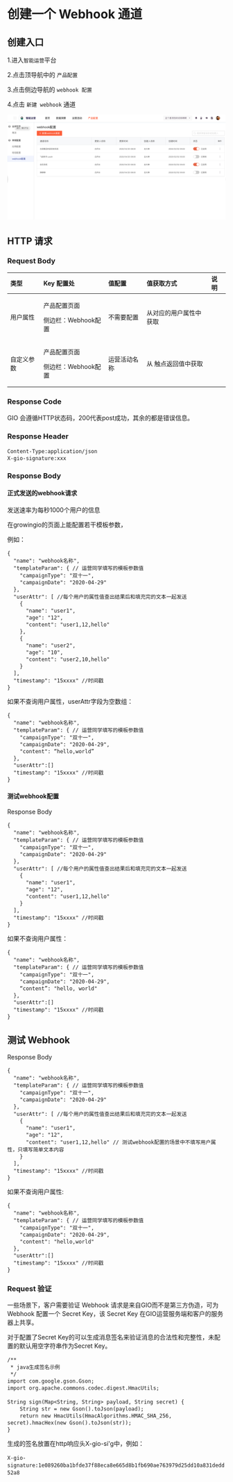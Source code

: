 # 创建一个 Webhook 通道

## 创建入口

1.进入`智能运营`平台 

2.点击顶导航中的 `产品配置` 

3.点击侧边导航的 `webhook 配置` 

4.点击 `新建 webhook` 通道

![](../../.gitbook/assets/w1.png)

## HTTP 请求

### Request Body

<table>
  <thead>
    <tr>
      <th style="text-align:left"><b>&#x7C7B;&#x578B;</b>
      </th>
      <th style="text-align:left"><b>Key &#x914D;&#x7F6E;&#x5904;</b>
      </th>
      <th style="text-align:left"><b>&#x503C;&#x914D;&#x7F6E;</b>
      </th>
      <th style="text-align:left"><b>&#x503C;&#x83B7;&#x53D6;&#x65B9;&#x5F0F;</b>
      </th>
      <th style="text-align:left"><b>&#x8BF4;&#x660E;</b>
      </th>
    </tr>
  </thead>
  <tbody>
    <tr>
      <td style="text-align:left">&#x7528;&#x6237;&#x5C5E;&#x6027;</td>
      <td style="text-align:left">
        <p>&#x4EA7;&#x54C1;&#x914D;&#x7F6E;&#x9875;&#x9762;</p>
        <p>&#x4FA7;&#x8FB9;&#x680F;&#xFF1A;Webhook&#x914D;&#x7F6E;</p>
      </td>
      <td style="text-align:left">&#x4E0D;&#x9700;&#x8981;&#x914D;&#x7F6E;</td>
      <td style="text-align:left">&#x4ECE;&#x5BF9;&#x5E94;&#x7684;&#x7528;&#x6237;&#x5C5E;&#x6027;&#x4E2D;&#x83B7;&#x53D6;</td>
      <td
      style="text-align:left"></td>
    </tr>
    <tr>
      <td style="text-align:left">&#x81EA;&#x5B9A;&#x4E49;&#x53C2;&#x6570;</td>
      <td style="text-align:left">
        <p>&#x4EA7;&#x54C1;&#x914D;&#x7F6E;&#x9875;&#x9762;</p>
        <p>&#x4FA7;&#x8FB9;&#x680F;&#xFF1A;Webhook&#x914D;&#x7F6E;</p>
      </td>
      <td style="text-align:left">&#x8FD0;&#x8425;&#x6D3B;&#x52A8;&#x540D;&#x79F0;</td>
      <td style="text-align:left">&#x4ECE; &#x89E6;&#x70B9;&#x8FD4;&#x56DE;&#x503C;&#x4E2D;&#x83B7;&#x53D6;</td>
      <td
      style="text-align:left"></td>
    </tr>
  </tbody>
</table>

### Response Code

GIO 会遵循HTTP状态码，200代表post成功，其余的都是错误信息。

### Response Header

```text
Content-Type:application/json
X-gio-signature:xxx
```



### Response Body

#### 正式发送的webhook请求

发送速率为每秒1000个用户的信息

在growingio的页面上能配置若干模板参数，

例如：

```text
{
  "name": "webhook名称",
  "templateParam": { // 运营同学填写的模板参数值
    "campaignType": "双十一",
    "campaignDate": "2020-04-29"
  },
  "userAttr": [ //每个用户的属性值查出结果后和填充完的文本一起发送
    {
      "name": "user1",
      "age": "12",
      "content": "user1,12,hello"
    },
    {
      "name": "user2",
      "age": "10",
      "content": "user2,10,hello"
    }
  ],
  "timestamp": "15xxxx" //时间戳
}
```

如果不查询用户属性，userAttr字段为空数组：

```text
{
  "name": "webhook名称",
  "templateParam": { // 运营同学填写的模板参数值
    "campaignType": "双十一",
    "campaignDate": "2020-04-29",
    "content": “hello,world”
  },
  "userAttr":[]
  "timestamp": "15xxxx" //时间戳
}
```

#### 测试webhook配置

Response Body

```text
{
  "name": "webhook名称",
  "templateParam": { // 运营同学填写的模板参数值
    "campaignType": "双十一",
    "campaignDate": "2020-04-29"
  },
  "userAttr": [ //每个用户的属性值查出结果后和填充完的文本一起发送
    {
      "name": "user1",
      "age": "12",
      "content": "user1,12,hello"
    }
  ],
  "timestamp": "15xxxx" //时间戳
}
```

如果不查询用户属性：

```text
{
  "name": "webhook名称",
  "templateParam": { // 运营同学填写的模板参数值
    "campaignType": "双十一",
    "campaignDate": "2020-04-29",
    “content”: "hello, world"
  },
  "userAttr":[]
  "timestamp": "15xxxx" //时间戳
}
```

## 测试 Webhook

Response Body

```text
{
  "name": "webhook名称",
  "templateParam": { // 运营同学填写的模板参数值
    "campaignType": "双十一",
    "campaignDate": "2020-04-29"
  },
  "userAttr": [ //每个用户的属性值查出结果后和填充完的文本一起发送
    {
      "name": "user1",
      "age": "12",
      "content": "user1,12,hello" // 测试webhook配置的场景中不填写用户属性，只填写简单文本内容
    }
  ],
  "timestamp": "15xxxx" //时间戳
}
```

如果不查询用户属性:

```text
{
  "name": "webhook名称",
  "templateParam": { // 运营同学填写的模板参数值
    "campaignType": "双十一",
    "campaignDate": "2020-04-29",
    "content": "hello,world"
  },
  "userAttr":[]
  "timestamp": "15xxxx" //时间戳
}
```

### Request 验证

一些场景下，客户需要验证 Webhook 请求是来自GIO而不是第三方伪造，可为 Webhook 配置一个 Secret Key，该 Secret Key 在GIO运营服务端和客户的服务器上共享。

对于配置了Secret Key的可以生成消息签名来验证消息的合法性和完整性，未配置的默认用空字符串作为Secret Key。

```text
/**
 * java生成签名示例
 */
import com.google.gson.Gson;
import org.apache.commons.codec.digest.HmacUtils;

String sign(Map<String, String> payload, String secret) {
    String str = new Gson().toJson(payload);
    return new HmacUtils(HmacAlgorithms.HMAC_SHA_256, secret).hmacHex(new Gson().toJson(str));
}
```

生成的签名放置在http响应头X-gio-si'g中，例如：

`X-gio-signature:1e089260ba1bfde37f88eca8e665d8b1fb690ae763979d25dd10a831dedd52a8`









